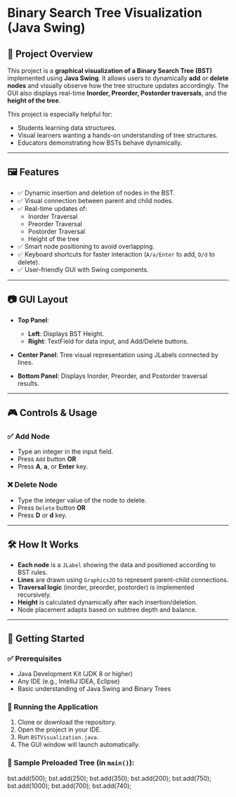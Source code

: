 # Binary Search Tree Visualization (Java Swing)

## 🌳 Project Overview

This project is a **graphical visualization of a Binary Search Tree (BST)** implemented using **Java Swing**. 
It allows users to dynamically **add** or **delete nodes** and visually observe how the tree structure updates accordingly.
The GUI also displays real-time **Inorder, Preorder, Postorder traversals**, and the **height of the tree**.

This project is especially helpful for:
- Students learning data structures.
- Visual learners wanting a hands-on understanding of tree structures.
- Educators demonstrating how BSTs behave dynamically.

---

## 🖼️ Features

- ✅ Dynamic insertion and deletion of nodes in the BST.
- ✅ Visual connection between parent and child nodes.
- ✅ Real-time updates of:
  - Inorder Traversal
  - Preorder Traversal
  - Postorder Traversal
  - Height of the tree
- ✅ Smart node positioning to avoid overlapping.
- ✅ Keyboard shortcuts for faster interaction (`A/a/Enter` to add, `D/d` to delete).
- ✅ User-friendly GUI with Swing components.

---

## 📷 GUI Layout

- **Top Panel**:
  - **Left**: Displays BST Height.
  - **Right**: TextField for data input, and Add/Delete buttons.
  
- **Center Panel**: Tree visual representation using JLabels connected by lines.

- **Bottom Panel**: Displays Inorder, Preorder, and Postorder traversal results.

---

## 🎮 Controls & Usage

### ✅ Add Node
- Type an integer in the input field.
- Press `Add` button **OR**
- Press **A**, **a**, or **Enter** key.

### ❌ Delete Node
- Type the integer value of the node to delete.
- Press `Delete` button **OR**
- Press **D** or **d** key.

---

## 🛠️ How It Works

- **Each node** is a `JLabel` showing the data and positioned according to BST rules.
- **Lines** are drawn using `Graphics2D` to represent parent-child connections.
- **Traversal logic** (inorder, preorder, postorder) is implemented recursively.
- **Height** is calculated dynamically after each insertion/deletion.
- Node placement adapts based on subtree depth and balance.

---

## 🚀 Getting Started

### ✅ Prerequisites
- Java Development Kit (JDK 8 or higher)
- Any IDE (e.g., IntelliJ IDEA, Eclipse)
- Basic understanding of Java Swing and Binary Trees

### 🧪 Running the Application

1. Clone or download the repository.
2. Open the project in your IDE.
3. Run `BSTVisualization.java`.
4. The GUI window will launch automatically.

### 🧾 Sample Preloaded Tree (in `main()`):
bst.add(500);
bst.add(250);
bst.add(350);
bst.add(200);
bst.add(750);
bst.add(1000);
bst.add(700);
bst.add(740);
